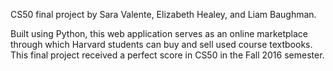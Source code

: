 CS50 final project by Sara Valente, Elizabeth Healey, and Liam Baughman.

Built using Python, this web application serves as an online marketplace through which Harvard students can buy and sell used course textbooks. This final project received a perfect score in CS50 in the Fall 2016 semester.
